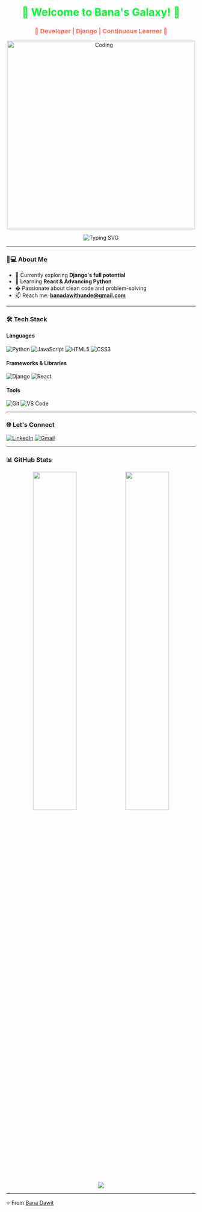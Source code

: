 <h1 align="center" style="color:#00F72F;">🚀 Welcome to Bana's Galaxy! 🚀</h1>
<h3 align="center" style="color:#FF6F61;">🌌 Developer | Django | Continuous Learner 🌌</h3>

<p align="center">
  <img align="center" alt="Coding" width="500" src="https://encrypted-tbn0.gstatic.com/images?q=tbn:ANd9GcTjkLrZaX7aAADl3PxjCoT9FMvKYVLVIybg7w&s">
</p>

<p align="center">
  <img src="https://readme-typing-svg.demolab.com?font=Fira+Code&pause=1000&color=00F72F&center=true&vCenter=true&width=500&lines=Code+with+purpose%2C+create+with+passion;Turning+ideas+into+digital+reality;Learning+never+exhausts+the+mind" alt="Typing SVG" />
</p>


---

### 🧑💻 About Me
- 🔭 Currently exploring **Django's full potential**
- 🌱 Learning **React & Advancing Python**
- � Passionate about clean code and problem-solving
- 📫 Reach me: **banadawithunde@gmail.com**

---

### 🛠️ Tech Stack

#### Languages
![Python](https://img.shields.io/badge/python-3670A0?style=for-the-badge&logo=python&logoColor=ffdd54)
![JavaScript](https://img.shields.io/badge/javascript-%23323330.svg?style=for-the-badge&logo=javascript&logoColor=%23F7DF1E)
![HTML5](https://img.shields.io/badge/html5-%23E34F26.svg?style=for-the-badge&logo=html5&logoColor=white)
![CSS3](https://img.shields.io/badge/css3-%231572B6.svg?style=for-the-badge&logo=css3&logoColor=white)

#### Frameworks & Libraries
![Django](https://img.shields.io/badge/django-%23092E20.svg?style=for-the-badge&logo=django&logoColor=white)
![React](https://img.shields.io/badge/react-%2320232a.svg?style=for-the-badge&logo=react&logoColor=%2361DAFB)

#### Tools
![Git](https://img.shields.io/badge/git-%23F05033.svg?style=for-the-badge&logo=git&logoColor=white)
![VS Code](https://img.shields.io/badge/VS_Code-0078D4?style=for-the-badge&logo=visual%20studio%20code&logoColor=white)

---

### 🌐 Let's Connect
[![LinkedIn](https://img.shields.io/badge/LinkedIn-0077B5?style=for-the-badge&logo=linkedin&logoColor=white)](https://linkedin.com/in/bana-dawit)
[![Gmail](https://img.shields.io/badge/Gmail-D14836?style=for-the-badge&logo=gmail&logoColor=white)](mailto:banadawithunde@gmail.com)

---

### 📊 GitHub Stats

<p align="center">
  <img width="48%" src="https://github-readme-stats.vercel.app/api?username=banadawit&show_icons=true&theme=dark" />
  <img width="48%" src="https://github-readme-streak-stats.herokuapp.com/?user=banadawit&theme=dark" />
</p>

<p align="center">
  <img src="https://github-readme-stats.vercel.app/api/top-langs/?username=banadawit&layout=compact&theme=dark" />
</p>

---

⭐ From [Bana Dawit](https://github.com/banadawit)
